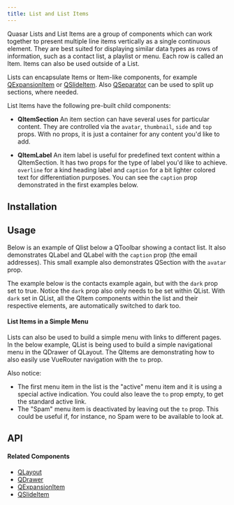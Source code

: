 ```yaml
---
title: List and List Items
---
```


Quasar Lists and List Items are a group of components which can work together to present multiple line items vertically as a single continuous element. They are best suited for displaying similar data types as rows of information, such as a contact list, a playlist or menu. Each row is called an Item. Items can also be used outside of a List.

Lists can encapsulate Items or Item-like components, for example [QExpansionItem](/vue-components/expansion-item) or [QSlideItem](/vue-components/slide-item). Also [QSeparator](/vue-components/separator) can be used to split up sections, where needed.

List Items have the following pre-built child components:
* **QItemSection** An item section can have several uses for particular content. They are controlled via the `avatar`, `thumbnail`, `side` and `top` props. With no props, it is just a container for any content you'd like to add.

* **QItemLabel** An item label is useful for predefined text content within a QItemSection. It has two props for the type of label you'd like to achieve. `overline` for a kind heading label and `caption` for a bit lighter colored text for differentiation purposes. You can see the `caption` prop demonstrated in the first examples below.

## Installation
<doc-installation :components="['QList', 'QListItem']" />

## Usage

Below is an example of Qlist below a QToolbar showing a contact list. It also demonstrates QLabel and QLabel with the `caption` prop (the email addresses). This small example also demonstrates QSection with the `avatar` prop.

<doc-example title="Simple Contact List Example" file="QListItem/Contacts" />

The example below is the contacts example again, but with the `dark` prop set to true. Notice the `dark` prop also only needs to be set within QList. With `dark` set in QList, all the QItem components within the list and their respective elements, are automatically switched to dark too.

<doc-example dark title="Simple Contact List Example Dark" file="QListItem/ContactsDark" />

#### List Items in a Simple Menu
Lists can also be used to build a simple menu with links to different pages. In the below example, QList is being used to build a simple navigational menu in the QDrawer of QLayout. The QItems are demonstrating how to also easily use VueRouter navigation with the `to` prop.

Also notice:

 - The first menu item in the list is the "active" menu item and it is using a special active indication. You could also leave the `to` prop empty, to get the standard active link.
 - The "Spam" menu item is deactivated by leaving out the `to` prop. This could be useful if, for instance, no Spam were to be available to look at.

<doc-example title="Simple Menu Example" file="QListItem/SimpleMenu" />

## API
<doc-api file="QList" />

<doc-api file="QItem" />

<doc-api file="QItemLabel" />

<doc-api file="QItemSection" />

#### Related Components
 - [QLayout](/vue-components/layout)
 - [QDrawer](/vue-components/drawer)
 - [QExpansionItem](/vue-components/expansion-item)
 - [QSlideItem](/vue-components/slide-item)
